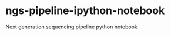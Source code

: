 ngs-pipeline-ipython-notebook
=============================

Next generation sequencing pipeline python notebook
